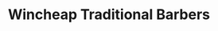 ---
title: "Wincheap Traditional Barbers"
url: /canterbury/wincheap-traditional-barbers/
shop: hairdresser
---